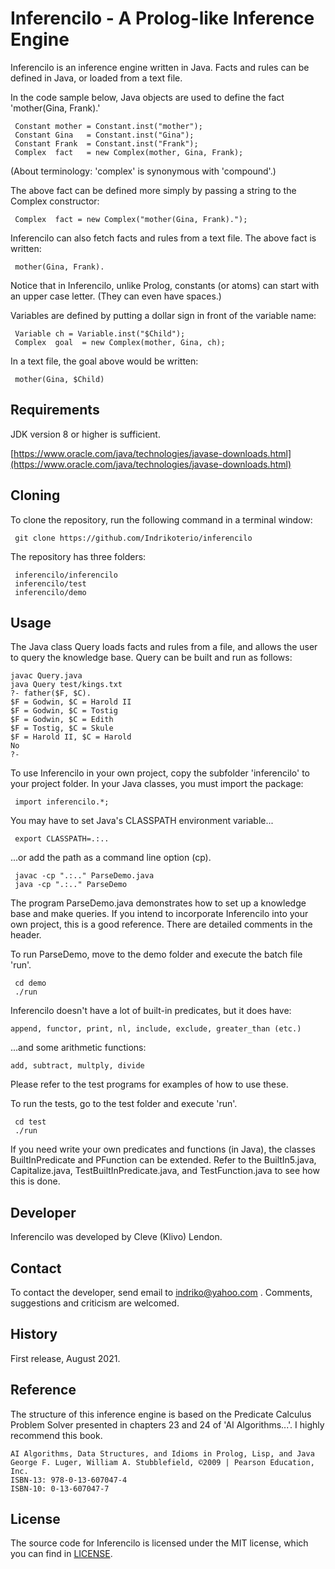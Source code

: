 # Inferencilo - A Prolog-like Inference Engine

Inferencilo is an inference engine written in Java. Facts and rules can be defined in Java, or loaded from a text file.

In the code sample below, Java objects are used to define the fact 'mother(Gina, Frank).'

```
 Constant mother = Constant.inst("mother");
 Constant Gina   = Constant.inst("Gina");
 Constant Frank  = Constant.inst("Frank");
 Complex  fact   = new Complex(mother, Gina, Frank);
```

(About terminology: 'complex' is synonymous with 'compound'.)

The above fact can be defined more simply by passing a string to the Complex constructor:

```
 Complex  fact = new Complex("mother(Gina, Frank).");
```

Inferencilo can also fetch facts and rules from a text file. The above fact is written:

```
 mother(Gina, Frank).
```

Notice that in Inferencilo, unlike Prolog, constants (or atoms) can start with an upper case letter. (They can even have spaces.)

Variables are defined by putting a dollar sign in front of the variable name:

```
 Variable ch = Variable.inst("$Child");
 Complex  goal  = new Complex(mother, Gina, ch);
```

In a text file, the goal above would be written:

```
 mother(Gina, $Child)
```


## Requirements

JDK version 8 or higher is sufficient.

[https://www.oracle.com/java/technologies/javase-downloads.html](https://www.oracle.com/java/technologies/javase-downloads.html)

## Cloning

To clone the repository, run the following command in a terminal window:

```
 git clone https://github.com/Indrikoterio/inferencilo
```

The repository has three folders:

```
 inferencilo/inferencilo
 inferencilo/test
 inferencilo/demo
```

## Usage

The Java class Query loads facts and rules from a file, and allows the user to query the knowledge base. Query can be built and run as follows:

```
javac Query.java
java Query test/kings.txt
?- father($F, $C).
$F = Godwin, $C = Harold II
$F = Godwin, $C = Tostig
$F = Godwin, $C = Edith
$F = Tostig, $C = Skule
$F = Harold II, $C = Harold
No
?-
```

To use Inferencilo in your own project, copy the subfolder 'inferencilo' to your project folder. In your Java classes, you must import the package:

```
 import inferencilo.*;
```

You may have to set Java's CLASSPATH environment variable...

```
 export CLASSPATH=.:..
```

...or add the path as a command line option (cp).

```
 javac -cp ".:.." ParseDemo.java
 java -cp ".:.." ParseDemo
```

The program ParseDemo.java demonstrates how to set up a knowledge base and make queries. If you intend to incorporate Inferencilo into your own project, this is a good reference. There are detailed comments in the header.

To run ParseDemo, move to the demo folder and execute the batch file 'run'.

```
 cd demo
 ./run
```

Inferencilo doesn't have a lot of built-in predicates, but it does have:

```
append, functor, print, nl, include, exclude, greater_than (etc.)
```

...and some arithmetic functions:

```
add, subtract, multply, divide
```

Please refer to the test programs for examples of how to use these.

To run the tests, go to the test folder and execute 'run'.

```
 cd test
 ./run
```

If you need write your own predicates and functions (in Java), the classes BuiltInPredicate and PFunction can be extended. Refer to the BuiltIn5.java, Capitalize.java, TestBuiltInPredicate.java, and TestFunction.java to see how this is done.

## Developer

Inferencilo was developed by Cleve (Klivo) Lendon.

## Contact

To contact the developer, send email to indriko@yahoo.com . Comments, suggestions and criticism are welcomed.

## History

First release, August 2021.

## Reference

The structure of this inference engine is based on the Predicate Calculus Problem Solver presented in chapters 23 and 24 of 'AI Algorithms...'. I highly recommend this book.

```
AI Algorithms, Data Structures, and Idioms in Prolog, Lisp, and Java
George F. Luger, William A. Stubblefield, ©2009 | Pearson Education, Inc. 
ISBN-13: 978-0-13-607047-4
ISBN-10: 0-13-607047-7
```

## License

The source code for Inferencilo is licensed under the MIT license, which you can find in [LICENSE](LICENSE).
